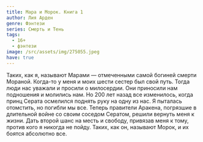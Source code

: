 ```yaml
---
title: Мара и Морок. Книга 1
author: Лия Арден
genre: Фэнтези
series: Смерть и Тень
tags:
  - 16+
  - фэнтези
image: /src/assets/img/275055.jpeg
have: true
---
```

Таких, как я, называют Марами — отмеченными самой богиней смерти Мораной. Когда-то у меня и моих шести сестер был свой путь. Тогда люди нас уважали и просили о милосердии. Они приносили нам подношения и молились нам. Но 200 лет назад все изменилось, когда принц Серата осмелился поднять руку на одну из нас. Я пыталась отомстить, но погибли мы все. Теперь правители Аракена, погрязшие в длительной войне со своим соседом Сератом, решили вернуть меня к жизни. Дать второй шанс на месть и свободу, привязав меня к тому, против кого я никогда не пойду. Таких, как он, называют Морок, и их боятся абсолютно все.
